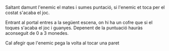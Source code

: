Saltant damunt l'enemic el mates i sumes puntació, si l'enemic et toca per el costat s'acaba el joc. 

Entrant al portal entres a la següent escena, on hi ha un cofre que si el toques s'acaba el joc i guanyes. Depenent de la puntuació hauràs aconseguit de 0 a 3 monedes.

Cal afegir que l'enemic pega la volta al tocar una paret
